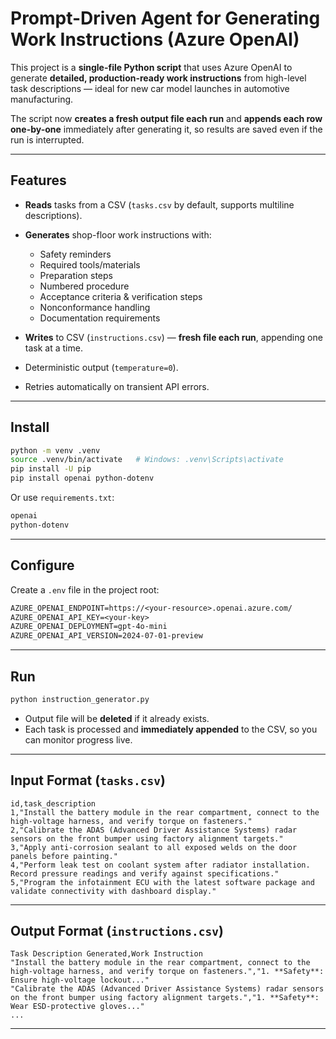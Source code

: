 # Prompt-Driven Agent for Generating Work Instructions (Azure OpenAI)

This project is a **single-file Python script** that uses Azure OpenAI to generate **detailed, production-ready work instructions** from high-level task descriptions — ideal for new car model launches in automotive manufacturing.

The script now **creates a fresh output file each run** and **appends each row one-by-one** immediately after generating it, so results are saved even if the run is interrupted.

---

## Features

* **Reads** tasks from a CSV (`tasks.csv` by default, supports multiline descriptions).
* **Generates** shop-floor work instructions with:

  * Safety reminders
  * Required tools/materials
  * Preparation steps
  * Numbered procedure
  * Acceptance criteria & verification steps
  * Nonconformance handling
  * Documentation requirements
* **Writes** to CSV (`instructions.csv`) — **fresh file each run**, appending one task at a time.
* Deterministic output (`temperature=0`).
* Retries automatically on transient API errors.

---

## Install

```bash
python -m venv .venv
source .venv/bin/activate   # Windows: .venv\Scripts\activate
pip install -U pip
pip install openai python-dotenv
```

Or use `requirements.txt`:

```txt
openai
python-dotenv
```

---

## Configure

Create a `.env` file in the project root:

```txt
AZURE_OPENAI_ENDPOINT=https://<your-resource>.openai.azure.com/
AZURE_OPENAI_API_KEY=<your-key>
AZURE_OPENAI_DEPLOYMENT=gpt-4o-mini
AZURE_OPENAI_API_VERSION=2024-07-01-preview
```

---

## Run

```bash
python instruction_generator.py
```

* Output file will be **deleted** if it already exists.
* Each task is processed and **immediately appended** to the CSV, so you can monitor progress live.

---

## Input Format (`tasks.csv`)

```csv
id,task_description
1,"Install the battery module in the rear compartment, connect to the high-voltage harness, and verify torque on fasteners."
2,"Calibrate the ADAS (Advanced Driver Assistance Systems) radar sensors on the front bumper using factory alignment targets."
3,"Apply anti-corrosion sealant to all exposed welds on the door panels before painting."
4,"Perform leak test on coolant system after radiator installation. Record pressure readings and verify against specifications."
5,"Program the infotainment ECU with the latest software package and validate connectivity with dashboard display."
```

---

## Output Format (`instructions.csv`)

```csv
Task Description Generated,Work Instruction
"Install the battery module in the rear compartment, connect to the high-voltage harness, and verify torque on fasteners.","1. **Safety**: Ensure high-voltage lockout..."
"Calibrate the ADAS (Advanced Driver Assistance Systems) radar sensors on the front bumper using factory alignment targets.","1. **Safety**: Wear ESD-protective gloves..."
...
```

---
